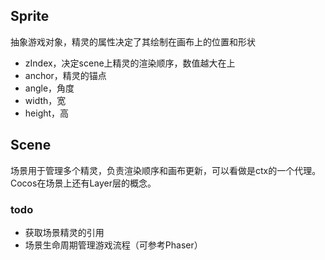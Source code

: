 

## Sprite
抽象游戏对象，精灵的属性决定了其绘制在画布上的位置和形状

* zIndex，决定scene上精灵的渲染顺序，数值越大在上
* anchor，精灵的锚点
* angle，角度
* width，宽
* height，高

## Scene
场景用于管理多个精灵，负责渲染顺序和画布更新，可以看做是ctx的一个代理。
Cocos在场景上还有Layer层的概念。

### todo
* 获取场景精灵的引用
* 场景生命周期管理游戏流程（可参考Phaser）
